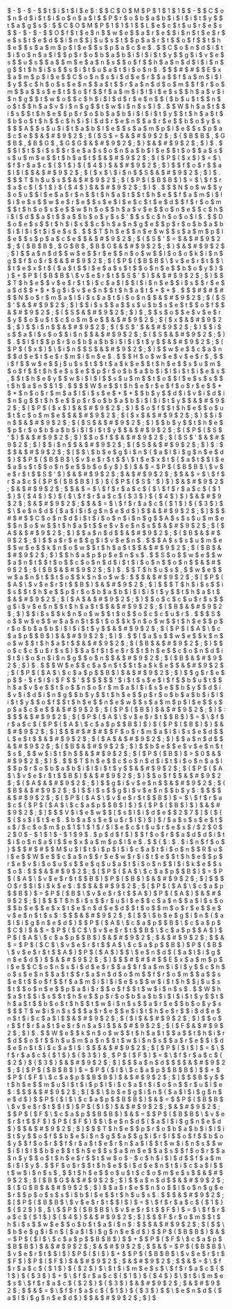 $ - $ - $ - $ 
 $ t $ i $ t $ l $ e $ : $   $ C $ O $ M $ P $ 1 $ 1 $ 1 $   $ - $   $ C $ o $ n $ d $ i $ t $ i $ o $ n $ a $ l $   $ P $ r $ o $ b $ a $ b $ i $ l $ i $ t $ y $ 
 $ t $ a $ g $ s $ : $   $ C $ O $ M $ P $ 1 $ 1 $ 1 $   $ L $ e $ c $ t $ u $ r $ e $ s $ 
 $ - $ - $ - $ 
 $ O $ f $ t $ e $ n $   $ w $ e $   $ a $ r $ e $   $ i $ n $ t $ e $ r $ e $ s $ t $ e $ d $   $ i $ n $   $ j $ u $ s $ t $   $ p $ a $ r $ t $   $ o $ f $   $ t $ h $ e $   $ s $ a $ m $ p $ l $ e $   $ s $ p $ a $ c $ e $ . $   $ C $ o $ n $ d $ i $ t $ i $ o $ n $ a $ l $   $ p $ r $ o $ b $ a $ b $ i $ l $ i $ t $ y $   $ g $ i $ v $ e $ s $   $ u $ s $   $ a $   $ m $ e $ a $ n $ s $   $ o $ f $   $ h $ a $ n $ d $ l $ i $ n $ g $   $ t $ h $ i $ s $   $ s $ i $ t $ u $ a $ t $ i $ o $ n $ . $ 
 $ 
 $ # $ # $   $ E $ x $ a $ m $ p $ l $ e $ 
 $ C $ o $ n $ s $ i $ d $ e $ r $   $ a $   $ f $ a $ m $ i $ l $ y $   $ c $ h $ o $ s $ e $ n $   $ a $ t $   $ r $ a $ n $ d $ o $ m $   $ f $ r $ o $ m $   $ a $   $ s $ e $ t $   $ o $ f $   $ f $ a $ m $ i $ l $ i $ e $ s $   $ h $ a $ v $ i $ n $ g $   $ t $ w $ o $   $ c $ h $ i $ l $ d $ r $ e $ n $   $ ( $ b $ u $ t $   $ n $ o $ t $   $ h $ a $ v $ i $ n $ g $   $ t $ w $ i $ n $ s $ ) $ . $   $ W $ h $ a $ t $   $ i $ s $   $ t $ h $ e $   $ p $ r $ o $ b $ a $ b $ i $ l $ i $ t $ y $   $ t $ h $ a $ t $   $ b $ o $ t $ h $   $ c $ h $ i $ l $ d $ r $ e $ n $   $ a $ r $ e $   $ b $ o $ y $ s $ 
 $ 
 $ A $   $ s $ u $ i $ t $ a $ b $ l $ e $   $ s $ a $ m $ p $ l $ e $   $ s $ p $ a $ c $ e $   $ & $ # $ 9 $ 2 $ ; $ ( $ S $ = $ & $ # $ 9 $ 2 $ ; $ { $ B $ B $ , $ G $ B $ , $ B $ G $ , $ G $ G $ & $ # $ 9 $ 2 $ ; $ } $ & $ # $ 9 $ 2 $ ; $ ) $ . $ 
 $ 
 $ I $ t $   $ i $ s $   $ r $ e $ a $ s $ o $ n $ a $ b $ l $ e $   $ t $ o $   $ a $ s $ s $ u $ m $ e $   $ t $ h $ a $ t $   $ & $ # $ 9 $ 2 $ ; $ ( $ P $ ( $ x $ ) $ = $ \ $ f $ r $ a $ c $ { $ 1 $ } $ { $ 4 $ } $ & $ # $ 9 $ 2 $ ; $ ) $   $ f $ o $ r $   $ a $ l $ l $   $ & $ # $ 9 $ 2 $ ; $ ( $ x $ \ $ i $ n $   $ S $ & $ # $ 9 $ 2 $ ; $ ) $ . $ 
 $ 
 $ T $ h $ u $ s $   $ & $ # $ 9 $ 2 $ ; $ ( $ P $ ( $ B $ B $ ) $ = $ \ $ f $ r $ a $ c $ { $ 1 $ } $ { $ 4 $ } $ & $ # $ 9 $ 2 $ ; $ ) $ . $ 
 $ 
 $ N $ o $ w $   $ y $ o $ u $   $ l $ e $ a $ r $ n $   $ t $ h $ a $ t $   $ t $ h $ e $   $ f $ a $ m $ i $ l $ i $ e $ s $   $ w $ e $ r $ e $   $ s $ e $ l $ e $ c $ t $ e $ d $   $ f $ r $ o $ m $   $ t $ h $ o $ s $ e $   $ w $ h $ o $   $ h $ a $ v $ e $   $ o $ n $ e $   $ c $ h $ i $ l $ d $   $ a $ t $   $ a $   $ b $ o $ y $ s $ ' $   $ s $ c $ h $ o $ o $ l $ . $   $ D $ o $ e $ s $   $ t $ h $ i $ s $   $ c $ h $ a $ n $ g $ e $   $ p $ r $ o $ b $ a $ b $ i $ l $ i $ t $ i $ e $ s $ . $ 
 $ 
 $ T $ h $ e $   $ n $ e $ w $   $ s $ a $ m $ p $ l $ e $   $ s $ p $ a $ c $ e $   $ & $ # $ 9 $ 2 $ ; $ ( $ S $ ' $ = $ & $ # $ 9 $ 2 $ ; $ { $ B $ B $ , $ G $ B $ , $ B $ G $ & $ # $ 9 $ 2 $ ; $ } $ & $ # $ 9 $ 2 $ ; $ ) $   $ a $ n $ d $   $ w $ e $   $ r $ e $   $ n $ o $ w $   $ l $ o $ o $ k $ i $ n $ g $   $ f $ o $ r $   $ & $ # $ 9 $ 2 $ ; $ ( $ P $ ( $ B $ B $ \ $ v $ e $ r $ t $   $ \ $ t $ e $ x $ t $ { $ a $ t $   $ l $ e $ a $ s $ t $   $ o $ n $ e $   $ b $ o $ y $ } $ ) $ + $ P $ ( $ B $ B $ \ $ v $ e $ r $ t $   $ S $ ' $ ) $ & $ # $ 9 $ 2 $ ; $ ) $ 
 $ 
 $ T $ h $ e $   $ v $ e $ r $ t $ i $ c $ a $ l $   $ l $ i $ n $ e $   $ i $ s $   $ r $ e $ a $ d $   $ * $ * $ g $ i $ v $ e $ n $   $ t $ h $ a $ t $ * $ * $ . $ 
 $ 
 $ # $ # $ # $   $ N $ o $ r $ m $ a $ l $ i $ s $ a $ t $ i $ o $ n $ 
 $ & $ # $ 9 $ 2 $ ; $ ( $ S $ ' $ & $ # $ 9 $ 2 $ ; $ ) $   $ i $ s $   $ a $   $ s $ u $ b $ s $ e $ t $   $ o $ f $   $ & $ # $ 9 $ 2 $ ; $ ( $ S $ & $ # $ 9 $ 2 $ ; $ ) $ , $   $ s $ o $   $ e $ v $ e $ r $ y $   $ o $ u $ t $ c $ o $ m $ e $   $ & $ # $ 9 $ 2 $ ; $ ( $ x $ & $ # $ 9 $ 2 $ ; $ ) $   $ i $ n $   $ & $ # $ 9 $ 2 $ ; $ ( $ S $ ' $ & $ # $ 9 $ 2 $ ; $ ) $   $ i $ s $   $ a $ l $ s $ o $   $ i $ n $   $ & $ # $ 9 $ 2 $ ; $ ( $ S $ & $ # $ 9 $ 2 $ ; $ ) $ . $   $ I $ t $   $ p $ r $ o $ b $ a $ b $ i $ l $ i $ t $ y $   $ & $ # $ 9 $ 2 $ ; $ ( $ P $ ( $ x $ ) $ \ $ i $ n $   $ S $ & $ # $ 9 $ 2 $ ; $ ) $   $ w $ e $   $ c $ a $ n $   $ d $ e $ t $ e $ r $ m $ i $ n $ e $ . $ 
 $ 
 $ H $ o $ w $ e $ v $ e $ r $ , $   $ i $ f $   $ w $ e $   $ j $ u $ s $ t $   $ t $ a $ k $ e $   $ t $ h $ e $   $ s $ u $ m $   $ o $ f $   $ t $ h $ e $ s $ e $   $ p $ r $ o $ b $ a $ b $ i $ l $ i $ t $ i $ e $ s $ , $   $ t $ h $ e $ y $   $ w $ i $ l $ l $   $ s $ u $ m $   $ t $ o $   $ l $ e $ s $ s $   $ t $ h $ a $ n $   $ 1 $ . $   $ 
 $ 
 $ W $ e $   $ t $ h $ e $ r $ e $ f $ o $ r $ e $   $ * $ * $ n $ o $ r $ m $ a $ l $ i $ s $ e $ * $ * $   $ b $ y $   $ d $ i $ v $ i $ d $ i $ n $ g $   $ t $ h $ e $   $ p $ r $ o $ b $ a $ b $ i $ l $ i $ t $ y $   $ & $ # $ 9 $ 2 $ ; $ ( $ P $ ( $ x $ ) $ & $ # $ 9 $ 2 $ ; $ ) $   $ o $ f $   $ t $ h $ e $   $ o $ u $ t $ c $ o $ m $ e $   $ & $ # $ 9 $ 2 $ ; $ ( $ x $ & $ # $ 9 $ 2 $ ; $ ) $   $ i $ n $   $ & $ # $ 9 $ 2 $ ; $ ( $ S $ & $ # $ 9 $ 2 $ ; $ ) $   $ b $ y $   $ t $ h $ e $   $ p $ r $ o $ b $ a $ b $ i $ l $ i $ t $ y $   $ & $ # $ 9 $ 2 $ ; $ ( $ P $ ( $ S $ ' $ ) $ & $ # $ 9 $ 2 $ ; $ ) $   $ o $ f $   $ & $ # $ 9 $ 2 $ ; $ ( $ S $ ' $ & $ # $ 9 $ 2 $ ; $ ) $   $ i $ n $   $ & $ # $ 9 $ 2 $ ; $ ( $ S $ & $ # $ 9 $ 2 $ ; $ ) $ : $ 
 $ 
 $ & $ # $ 9 $ 2 $ ; $ [ $ 
 $ \ $ b $ e $ g $ i $ n $ { $ a $ l $ i $ g $ n $ e $ d $ } $ 
 $ P $ ( $ B $ B $ \ $ v $ e $ r $ t $   $ \ $ t $ e $ x $ t $ { $ a $ t $   $ l $ e $ a $ s $ t $   $ o $ n $ e $   $ b $ o $ y $ } $ ) $ & $ = $ P $ ( $ B $ B $ \ $ v $ e $ r $ t $   $ S $ ' $ ) $ & $ # $ 9 $ 2 $ ; $ & $ # $ 9 $ 2 $ ; $ 
 $ & $ = $ \ $ f $ r $ a $ c $ { $ P $ ( $ B $ B $ ) $ } $ { $ P $ ( $ S $ ' $ ) $ } $ & $ # $ 9 $ 2 $ ; $ & $ # $ 9 $ 2 $ ; $ 
 $ & $ = $ \ $ f $ r $ a $ c $ { $ \ $ f $ r $ a $ c $ { $ 1 $ } $ { $ 4 $ } $ } $ { $ \ $ f $ r $ a $ c $ { $ 3 $ } $ { $ 4 $ } $ } $ & $ # $ 9 $ 2 $ ; $ & $ # $ 9 $ 2 $ ; $ 
 $ & $ = $ \ $ f $ r $ a $ c $ { $ 1 $ } $ { $ 3 $ } $ 
 $ \ $ e $ n $ d $ { $ a $ l $ i $ g $ n $ e $ d $ } $ 
 $ & $ # $ 9 $ 2 $ ; $ ] $ 
 $ 
 $ # $ # $   $ C $ o $ n $ d $ i $ t $ i $ o $ n $ i $ n $ g $ 
 $ A $ s $ s $ u $ m $ e $   $ n $ o $ w $   $ t $ h $ a $ t $   $ e $ v $ e $ n $ s $   $ & $ # $ 9 $ 2 $ ; $ ( $ A $ & $ # $ 9 $ 2 $ ; $ ) $   $ a $ n $ d $   $ & $ # $ 9 $ 2 $ ; $ ( $ B $ & $ # $ 9 $ 2 $ ; $ ) $   $ a $ r $ e $   $ g $ i $ v $ e $ n $ . $ 
 $ 
 $ A $ s $ s $ u $ m $ e $   $ w $ e $   $ k $ n $ o $ w $   $ t $ h $ a $ t $   $ & $ # $ 9 $ 2 $ ; $ ( $ B $ & $ # $ 9 $ 2 $ ; $ ) $   $ h $ a $ p $ p $ e $ n $ s $ . $   $ S $ o $   $ w $ e $   $ w $ a $ n $ t $   $ t $ o $   $ c $ o $ n $ d $ i $ t $ i $ o $ n $   $ o $ n $   $ & $ # $ 9 $ 2 $ ; $ ( $ B $ & $ # $ 9 $ 2 $ ; $ ) $ . $   $ T $ h $ u $ s $ , $   $ w $ e $   $ w $ a $ n $ t $   $ t $ o $   $ k $ n $ o $ w $ : $ 
 $ 
 $ & $ # $ 9 $ 2 $ ; $ [ $ P $ ( $ A $ \ $ v $ e $ r $ t $   $ B $ ) $ & $ # $ 9 $ 2 $ ; $ ] $ 
 $ 
 $ T $ h $ i $ s $   $ i $ s $   $ t $ h $ e $   $ p $ r $ o $ b $ a $ b $ i $ l $ i $ t $ y $   $ t $ h $ a $ t $   $ & $ # $ 9 $ 2 $ ; $ ( $ A $ & $ # $ 9 $ 2 $ ; $ ) $   $ o $ c $ c $ u $ r $ s $   $ g $ i $ v $ e $ n $   $ t $ h $ a $ t $   $ & $ # $ 9 $ 2 $ ; $ ( $ B $ & $ # $ 9 $ 2 $ ; $ ) $   $ i $ s $   $ k $ n $ o $ w $   $ t $ o $   $ o $ c $ c $ u $ r $ . $ 
 $ 
 $ S $ o $   $ w $ e $   $ w $ a $ n $ t $   $ t $ o $   $ k $ n $ o $ w $   $ t $ h $ e $   $ p $ r $ o $ b $ a $ b $ i $ l $ i $ t $ y $   $ & $ # $ 9 $ 2 $ ; $ ( $ P $ ( $ A $ \ $ c $ a $ p $   $ B $ ) $ & $ # $ 9 $ 2 $ ; $ ) $ . $   $ ( $ a $ s $   $ w $ e $   $ k $ n $ o $ w $   $ t $ h $ a $ t $   $ & $ # $ 9 $ 2 $ ; $ ( $ B $ & $ # $ 9 $ 2 $ ; $ ) $   $ o $ c $ c $ u $ r $ s $ ) $   $ a $ f $ t $ e $ r $   $ t $ h $ e $   $ c $ o $ n $ d $ i $ t $ i $ o $ n $ i $ n $ g $   $ o $ n $   $ & $ # $ 9 $ 2 $ ; $ ( $ B $ & $ # $ 9 $ 2 $ ; $ ) $ . $ 
 $ 
 $ W $ e $   $ c $ a $ n $ t $   $ t $ a $ k $ e $   $ & $ # $ 9 $ 2 $ ; $ ( $ P $ ( $ A $ \ $ c $ a $ p $   $ B $ ) $ & $ # $ 9 $ 2 $ ; $ ) $   $ g $ r $ e $ p $   $ - $ r $ l $ i $ F $   $ ' $  $  $  $  $  $ ' $ i $ t $ s $ e $ l $ f $   $ b $ u $ t $   $ h $ a $ v $ e $   $ t $ o $   $ n $ o $ r $ m $ a $ l $ i $ s $ e $   $ b $ y $   $ d $ i $ v $ i $ d $ i $ n $ g $   $ b $ y $   $ t $ h $ e $   $ p $ r $ o $ b $ a $ b $ i $ l $ i $ t $ y $   $ o $ f $   $ t $ h $ e $   $ n $ e $ w $   $ s $ a $ m $ p $ l $ e $   $ s $ p $ a $ c $ e $   $ & $ # $ 9 $ 2 $ ; $ ( $ P $ ( $ B $ ) $ & $ # $ 9 $ 2 $ ; $ ) $ : $ 
 $ 
 $ & $ # $ 9 $ 2 $ ; $ [ $ P $ ( $ A $ \ $ v $ e $ r $ t $   $ B $ ) $ = $ \ $ f $ r $ a $ c $ { $ P $ ( $ A $ \ $ c $ a $ p $   $ B $ ) $ } $ { $ P $ ( $ B $ ) $ } $ & $ # $ 9 $ 2 $ ; $ ] $ 
 $ 
 $ # $ # $ # $   $ F $ o $ r $ m $ a $ l $ i $ s $ e $ d $ 
 $ L $ e $ t $   $ & $ # $ 9 $ 2 $ ; $ ( $ A $ & $ # $ 9 $ 2 $ ; $ ) $   $ a $ n $ d $   $ & $ # $ 9 $ 2 $ ; $ ( $ B $ & $ # $ 9 $ 2 $ ; $ ) $   $ b $ e $   $ e $ v $ e $ n $ t $ s $ , $   $ w $ i $ t $ h $   $ & $ # $ 9 $ 2 $ ; $ ( $ P $ ( $ B $ ) $ > $ 0 $ & $ # $ 9 $ 2 $ ; $ ) $ . $ 
 $ 
 $ T $ h $ e $   $ c $ o $ n $ d $ i $ t $ i $ o $ n $ a $ l $   $ p $ r $ o $ b $ a $ b $ i $ l $ i $ t $ y $   $ & $ # $ 9 $ 2 $ ; $ ( $ P $ ( $ A $ \ $ v $ e $ r $ t $   $ B $ ) $ & $ # $ 9 $ 2 $ ; $ ) $   $ o $ f $   $ & $ # $ 9 $ 2 $ ; $ ( $ A $ & $ # $ 9 $ 2 $ ; $ ) $   $ g $ i $ v $ e $ n $   $ & $ # $ 9 $ 2 $ ; $ ( $ B $ & $ # $ 9 $ 2 $ ; $ ) $   $ i $ s $   $ g $ i $ v $ e $ n $   $ b $ y $ : $   $ 
 $ 
 $ & $ # $ 9 $ 2 $ ; $ [ $ P $ ( $ A $ \ $ v $ e $ r $ t $   $ B $ ) $ = $ \ $ f $ r $ a $ c $ { $ P $ ( $ A $ \ $ c $ a $ p $   $ B $ ) $ } $ { $ P $ ( $ B $ ) $ } $ & $ # $ 9 $ 2 $ ; $ ] $ 
 $ 
 $ V $ i $ e $ w $   $ [ $ s $ l $ i $ d $ e $   $ 2 $ 7 $ ] $ ( $ { $ { $ s $ i $ t $ e $ . $ b $ a $ s $ e $ u $ r $ l $ } $ } $ / $ a $ s $ s $ e $ t $ s $ / $ c $ o $ m $ p $ 1 $ 1 $ 1 $ / $ l $ e $ c $ t $ u $ r $ e $ s $ / $ 2 $ 0 $ 2 $ 0 $ - $ 1 $ 1 $ - $ 1 $ 9 $ . $ p $ d $ f $ ) $   $ f $ o $ r $   $ a $ d $ d $ i $ t $ i $ o $ n $ a $ l $   $ e $ x $ a $ m $ p $ l $ e $ . $ 
 $ { $ : $ . $ i $ n $ f $ o $ } $ 
 $ 
 $ # $ # $   $ M $ u $ l $ t $ i $ p $ l $ i $ c $ a $ t $ i $ o $ n $   $ R $ u $ l $ e $ 
 $ W $ e $   $ c $ a $ n $   $ r $ e $ w $ r $ i $ t $ e $   $ t $ h $ e $   $ p $ r $ e $ v $ i $ o $ u $ s $   $ e $ q $ u $ a $ t $ i $ o $ n $   $ l $ i $ k $ e $   $ s $ o $ : $ 
 $ 
 $ & $ # $ 9 $ 2 $ ; $ [ $ P $ ( $ A $ \ $ c $ a $ p $   $ B $ ) $ = $ P $ ( $ A $ \ $ v $ e $ r $ t $   $ B $ ) $ P $ ( $ B $ ) $ & $ # $ 9 $ 2 $ ; $ ] $ 
 $ 
 $ O $ r $   $ l $ i $ k $ e $ : $ 
 $ 
 $ & $ # $ 9 $ 2 $ ; $ [ $ P $ ( $ A $ \ $ c $ a $ p $   $ B $ ) $ = $ P $ ( $ B $ \ $ v $ e $ r $ t $   $ A $ ) $ P $ ( $ A $ ) $ & $ # $ 9 $ 2 $ ; $ ] $ 
 $ 
 $ T $ h $ i $ s $   $ r $ u $ l $ e $   $ c $ a $ n $   $ a $ l $ s $ o $   $ b $ e $   $ e $ x $ t $ e $ n $ d $ e $ d $   $ t $ o $   $ m $ o $ r $ e $   $ e $ v $ e $ n $ t $ s $ : $ 
 $ 
 $ & $ # $ 9 $ 2 $ ; $ [ $ 
 $ \ $ b $ e $ g $ i $ n $ { $ a $ l $ i $ g $ n $ e $ d $ } $ 
 $ P $ ( $ A $ \ $ c $ a $ p $   $ B $ \ $ c $ a $ p $   $ C $ ) $ & $ = $ P $ ( $ C $ \ $ v $ e $ r $ t $   $ B $ \ $ c $ a $ p $   $ A $ ) $ P $ ( $ A $ \ $ c $ a $ p $   $ B $ ) $ & $ # $ 9 $ 2 $ ; $ & $ # $ 9 $ 2 $ ; $ 
 $ & $ = $ P $ ( $ C $ \ $ v $ e $ r $ t $   $ A $ \ $ c $ a $ p $   $ B $ ) $ P $ ( $ B $ \ $ v $ e $ r $ t $   $ A $ ) $ P $ ( $ A $ ) $ 
 $ \ $ e $ n $ d $ { $ a $ l $ i $ g $ n $ e $ d $ } $ 
 $ & $ # $ 9 $ 2 $ ; $ ] $ 
 $ 
 $ # $ # $ # $   $ E $ x $ a $ m $ p $ l $ e $ 
 $ C $ o $ n $ s $ i $ d $ e $ r $   $ a $   $ f $ a $ m $ i $ l $ y $   $ c $ h $ o $ s $ e $ n $   $ a $ t $   $ r $ a $ n $ d $ o $ m $   $ f $ r $ o $ m $   $ a $   $ s $ e $ t $   $ o $ f $   $ f $ a $ m $ i $ l $ i $ e $ s $   $ w $ i $ t $ h $   $ j $ u $ s $ t $   $ o $ n $ e $   $ p $ a $ i $ r $   $ o $ f $   $ t $ w $ i $ n $ s $ . $   $ W $ h $ a $ t $   $ i $ s $   $ t $ h $ e $   $ p $ r $ o $ b $ a $ b $ i $ l $ i $ t $ y $   $ t $ h $ a $ t $   $ b $ o $ t $ h $   $ t $ w $ i $ n $ s $   $ a $ r $ e $   $ b $ o $ y $ s $ 
 $ 
 $ T $ w $ i $ n $ s $   $   $ a $ r $ e $   $ e $ i $ t $ h $ e $ r $   $ i $ d $ e $ n $ t $ i $ c $ a $ l $   $ & $ # $ 9 $ 2 $ ; $ ( $ I $ & $ # $ 9 $ 2 $ ; $ ) $   $ o $ r $   $ f $ r $ a $ t $ e $ r $ n $ a $ l $   $ & $ # $ 9 $ 2 $ ; $ ( $ F $ & $ # $ 9 $ 2 $ ; $ ) $ . $   $ W $ e $   $ k $ n $ o $ w $   $ t $ h $ a $ t $   $ a $   $ t $ h $ i $ r $ d $   $ o $ f $   $ h $ u $ m $ a $ n $   $ t $ w $ i $ n $ s $   $ a $ r $ e $   $ i $ d $ e $ n $ t $ i $ c $ a $ l $ : $ 
 $ 
 $ & $ # $ 9 $ 2 $ ; $ [ $ P $ ( $ I $ ) $ = $ \ $ f $ r $ a $ c $ { $ 1 $ } $ { $ 3 $ } $ , $ P $ ( $ F $ ) $ = $ \ $ f $ r $ a $ c $ { $ 2 $ } $ { $ 3 $ } $ & $ # $ 9 $ 2 $ ; $ ] $ 
 $ 
 $ a $ n $ d $   $ 
 $ 
 $ & $ # $ 9 $ 2 $ ; $ [ $ P $ ( $ B $ B $ ) $ = $ P $ ( $ I $ \ $ c $ a $ p $   $ B $ B $ ) $   $ + $   $ P $ ( $ F $ \ $ c $ a $ p $   $ B $ B $ ) $ & $ # $ 9 $ 2 $ ; $ ] $ 
 $ 
 $ B $ y $   $ t $ h $ e $   $ m $ u $ l $ t $ i $ p $ l $ i $ c $ a $ t $ i $ o $ n $   $ r $ u $ l $ e $ : $ 
 $ 
 $ & $ # $ 9 $ 2 $ ; $ [ $ 
 $ \ $ b $ e $ g $ i $ n $ { $ a $ l $ i $ g $ n $ e $ d $ } $ 
 $ P $ ( $ I $ \ $ c $ a $ p $   $ B $ B $ ) $ & $ = $   $ P $ ( $ B $ B $ \ $ v $ e $ r $ t $   $ I $ ) $ P $ ( $ I $ ) $ & $ # $ 9 $ 2 $ ; $ & $ # $ 9 $ 2 $ ; $ 
 $ P $ ( $ F $ \ $ c $ a $ p $   $ B $ B $ ) $ & $ = $   $ P $ ( $ B $ B $ \ $ v $ e $ r $ t $   $ F $ ) $ P $ ( $ F $ ) $ 
 $ \ $ e $ n $ d $ { $ a $ l $ i $ g $ n $ e $ d $ } $ 
 $ & $ # $ 9 $ 2 $ ; $ ] $ 
 $ 
 $ T $ h $ e $   $ p $ r $ o $ b $ a $ b $ i $ l $ i $ t $ y $   $ o $ f $   $ b $ e $ i $ n $ g $   $ a $   $ g $ i $ r $ l $   $ o $ f $   $ b $ o $ y $   $ f $ o $ r $   $ f $ r $ a $ t $ e $ r $ n $ a $ l $   $ t $ w $ i $ n $ s $   $ w $ i $ l $ l $   $ b $ e $   $ t $ h $ e $   $ s $ a $ m $ e $   $ a $ s $   $ f $ o $ r $   $ a $ n $ y $   $ o $ t $ h $ e $ r $   $ t $ w $ o $ - $ c $ h $ i $ l $ d $   $ f $ a $ m $ i $ l $ y $ . $   $ F $ o $ r $   $ t $ h $ e $   $ i $ d $ e $ n $ t $ i $ c $ a $ l $   $ t $ w $ i $ n $ s $ , $   $ t $ h $ e $   $ o $ u $ t $ c $ o $ m $ e $ s $   $ & $ # $ 9 $ 2 $ ; $ ( $ B $ G $ & $ # $ 9 $ 2 $ ; $ ) $   $ a $ n $ d $   $ & $ # $ 9 $ 2 $ ; $ ( $ G $ B $ & $ # $ 9 $ 2 $ ; $ ) $   $ a $ r $ e $   $ n $ o $   $ l $ o $ n $ g $ e $ r $   $ p $ o $ s $ s $ i $ b $ l $ e $   $ t $ h $ u $ s $ : $ 
 $ 
 $ & $ # $ 9 $ 2 $ ; $ [ $ P $ ( $ B $ B $ \ $ v $ e $ r $ t $   $ I $ ) $ = $ \ $ f $ r $ a $ c $ { $ 1 $ } $ { $ 2 $ } $ , $ \ $   $ P $ ( $ B $ B $ \ $ v $ e $ r $ t $   $ F $ ) $ = $ \ $ f $ r $ a $ c $ { $ 1 $ } $ { $ 4 $ } $ & $ # $ 9 $ 2 $ ; $ ] $ 
 $ 
 $ F $ r $ o $ m $   $ t $ h $ i $ s $   $ w $ e $   $ o $ b $ t $ a $ i $ n $ : $ 
 $ 
 $ & $ # $ 9 $ 2 $ ; $ [ $ 
 $ \ $ b $ e $ g $ i $ n $ { $ a $ l $ i $ g $ n $ e $ d $ } $ 
 $ P $ ( $ B $ B $ ) $ & $ = $ P $ ( $ I $ \ $ c $ a $ p $   $ B $ B $ ) $   $ + $   $ P $ ( $ F $ \ $ c $ a $ p $   $ B $ B $ ) $ & $ # $ 9 $ 2 $ ; $ & $ # $ 9 $ 2 $ ; $ 
 $ & $ = $ P $ ( $ B $ B $ \ $ v $ e $ r $ t $   $ I $ ) $ P $ ( $ I $ ) $ + $   $ P $ ( $ B $ B $ \ $ v $ e $ r $ t $   $ F $ ) $ P $ ( $ F $ ) $ & $ # $ 9 $ 2 $ ; $ & $ # $ 9 $ 2 $ ; $ 
 $ & $ = $ \ $ f $ r $ a $ c $ { $ 1 $ } $ { $ 2 $ } $ \ $ t $ i $ m $ e $ s $ \ $ f $ r $ a $ c $ { $ 1 $ } $ { $ 3 $ } $ + $ \ $ f $ r $ a $ c $ { $ 1 $ } $ { $ 4 $ } $ \ $ t $ i $ m $ e $ s $ \ $ f $ r $ a $ c $ { $ 2 $ } $ { $ 3 $ } $ & $ # $ 9 $ 2 $ ; $ & $ # $ 9 $ 2 $ ; $ 
 $ & $ = $ \ $ f $ r $ a $ c $ { $ 1 $ } $ { $ 3 $ } $ 
 $ \ $ e $ n $ d $ { $ a $ l $ i $ g $ n $ e $ d $ } $ 
 $ & $ # $ 9 $ 2 $ ; $ ] $ 
